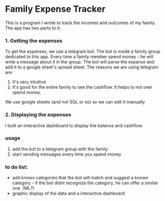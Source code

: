 # Family Expense Tracker

This is a program I wrote to track the incomes and outcomes of my family. The app has two parts to it:

### 1. Getting the expenses

To get the expenses, we use a telegram bot. The bot is inside a family group dedicated to this app.
Every time a family member spend money - he will write a message about it in the group. The bot will parse the expanse and add it to a google sheet's spread sheet.
The reasons we are using telegram are:
1. It's very intuitive
2. It's good for the entire family to see the cashflow. It helps to not over spend money.

We use google sheets (and not SQL or so) so we can edit it manually

### 2. Displaying the expenses

I built an interactive dashboard to display the balance and cashflow


### usage

1. add the bot to a telegram group with the family
2. start sending messages every time you spend money

### to do list:

* add knows categories that the bot will match and suggest a known category - if the bot didnt recognize the category, he can offer a similar one. (ML?)
* graphic display of the data and a interactive dashboard
